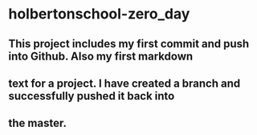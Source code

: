 # holbertonschool-zero_day
## This project includes my first commit and push into Github. Also my first markdown
## text for a project. I have created a branch and successfully pushed it back into
## the master.
